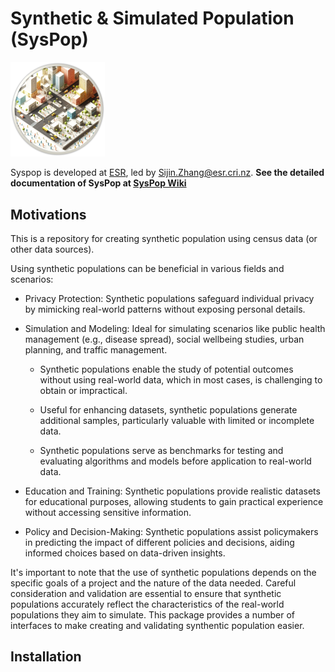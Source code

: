 

# Synthetic & Simulated Population (SysPop)

<img src="etc/wiki_img/syspop_wiki.png" alt="Sample Image" width="30%">

Syspop is developed at [ESR](https://www.esr.cri.nz/home/about-esr/), led by Sijin.Zhang@esr.cri.nz. **See the detailed documentation of SysPop at [SysPop Wiki](https://github.com/jzanetti/Syspop/wiki)**

## Motivations

This is a repository for creating synthetic population using census data (or other data sources).

Using synthetic populations can be beneficial in various fields and scenarios:

* Privacy Protection: Synthetic populations safeguard individual privacy by mimicking real-world patterns without exposing personal details.

* Simulation and Modeling: Ideal for simulating scenarios like public health management (e.g., disease spread), social wellbeing studies, urban planning, and traffic management. 
    
    * Synthetic populations enable the study of potential outcomes without using real-world data, which in most cases, is challenging to obtain or impractical.

    * Useful for enhancing datasets, synthetic populations generate additional samples, particularly valuable with limited or incomplete data.

    * Synthetic populations serve as benchmarks for testing and evaluating algorithms and models before application to real-world data.

* Education and Training: Synthetic populations provide realistic datasets for educational purposes, allowing students to gain practical experience without accessing sensitive information.

* Policy and Decision-Making: Synthetic populations assist policymakers in predicting the impact of different policies and decisions, aiding informed choices based on data-driven insights.

It's important to note that the use of synthetic populations depends on the specific goals of a project and the nature of the data needed. Careful consideration and validation are essential to ensure that synthetic populations accurately reflect the characteristics of the real-world populations they aim to simulate. This package provides a number of interfaces to make creating and validating synthentic population easier.

## Installation